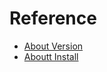 # Reference
- [About Version](https://qiita.com/konzo_/items/a6f2e8818e5e8fcdb896)
- [Aboutt Install](https://qiita.com/konzo_/items/3e2d1d7480f7ef632603)
